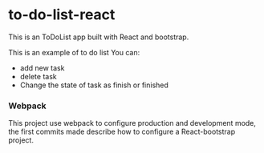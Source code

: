 # to-do-list-react
This is an ToDoList app built with React and bootstrap.

This is an example of to do list
You can:
 - add new task
 - delete task
 - Change the state of task as finish or finished

### Webpack
This project use webpack to configure production and development mode, the first commits made describe how to configure a React-bootstrap project.
